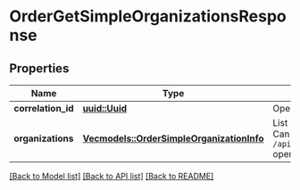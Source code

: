 # OrderGetSimpleOrganizationsResponse

## Properties

Name | Type | Description | Notes
------------ | ------------- | ------------- | -------------
**correlation_id** | [**uuid::Uuid**](uuid::Uuid.md) | Operation ID. | 
**organizations** | [**Vec<models::OrderSimpleOrganizationInfo>**](OrderSimpleOrganizationInfo.md) | List of organizations.                Can be obtained by `/api/1/organizations` operation. | 

[[Back to Model list]](../README.md#documentation-for-models) [[Back to API list]](../README.md#documentation-for-api-endpoints) [[Back to README]](../README.md)


